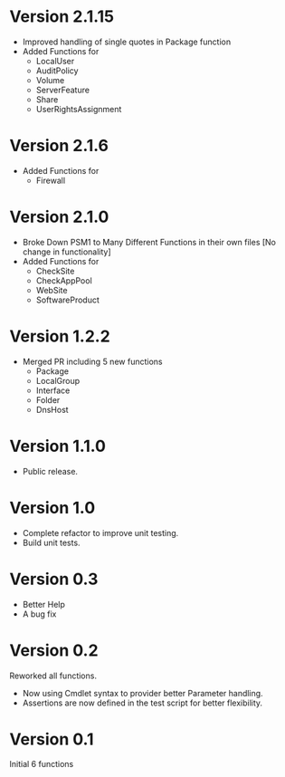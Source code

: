 # Version 2.1.15
* Improved handling of single quotes  in Package function
* Added Functions for
  * LocalUser
  * AuditPolicy
  * Volume
  * ServerFeature
  * Share
  * UserRightsAssignment

# Version 2.1.6
* Added Functions for
  * Firewall

# Version 2.1.0
* Broke Down PSM1 to Many Different Functions in their own files [No change in functionality]
* Added Functions for
  * CheckSite
  * CheckAppPool
  * WebSite
  * SoftwareProduct


# Version 1.2.2
* Merged PR including 5 new functions
  * Package
  * LocalGroup
  * Interface
  * Folder
  * DnsHost

# Version 1.1.0
* Public release.

# Version 1.0
* Complete refactor to improve unit testing.
* Build unit tests.

# Version 0.3
* Better Help
* A bug fix

# Version 0.2
Reworked all functions.
 * Now using Cmdlet syntax to provider better Parameter handling.
 * Assertions are now defined in the test script for better flexibility.

# Version 0.1
Initial 6 functions